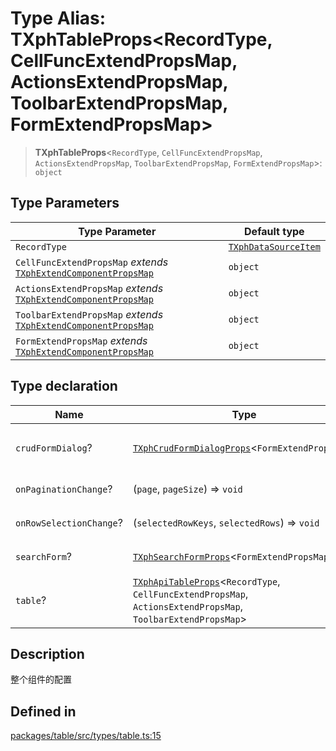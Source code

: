 # Type Alias: TXphTableProps\<RecordType, CellFuncExtendPropsMap, ActionsExtendPropsMap, ToolbarExtendPropsMap, FormExtendPropsMap\>

> **TXphTableProps**\<`RecordType`, `CellFuncExtendPropsMap`, `ActionsExtendPropsMap`, `ToolbarExtendPropsMap`, `FormExtendPropsMap`\>: `object`

## Type Parameters

| Type Parameter | Default type |
| ------ | ------ |
| `RecordType` | [`TXphDataSourceItem`](TXphDataSourceItem.md) |
| `CellFuncExtendPropsMap` *extends* [`TXphExtendComponentPropsMap`](TXphExtendComponentPropsMap.md) | `object` |
| `ActionsExtendPropsMap` *extends* [`TXphExtendComponentPropsMap`](TXphExtendComponentPropsMap.md) | `object` |
| `ToolbarExtendPropsMap` *extends* [`TXphExtendComponentPropsMap`](TXphExtendComponentPropsMap.md) | `object` |
| `FormExtendPropsMap` *extends* [`TXphExtendComponentPropsMap`](TXphExtendComponentPropsMap.md) | `object` |

## Type declaration

| Name | Type | Description |
| ------ | ------ | ------ |
| `crudFormDialog`? | [`TXphCrudFormDialogProps`](TXphCrudFormDialogProps.md)\<`FormExtendPropsMap`\> | （新增 / 修改）表单弹窗配置项 |
| `onPaginationChange`? | (`page`, `pageSize`) => `void` | 分页改变事件 |
| `onRowSelectionChange`? | (`selectedRowKeys`, `selectedRows`) => `void` | 列表选中事件 |
| `searchForm`? | [`TXphSearchFormProps`](TXphSearchFormProps.md)\<`FormExtendPropsMap`\> | 搜索表单配置项 |
| `table`? | [`TXphApiTableProps`](TXphApiTableProps.md)\<`RecordType`, `CellFuncExtendPropsMap`, `ActionsExtendPropsMap`, `ToolbarExtendPropsMap`\> | 表格配置 |

## Description

整个组件的配置

## Defined in

[packages/table/src/types/table.ts:15](https://github.com/XiaoPiHong/xph-crud/blob/6c1615ed1bf3b9b6f01037eaf454f3c74e2cead4/packages/table/src/types/table.ts#L15)
